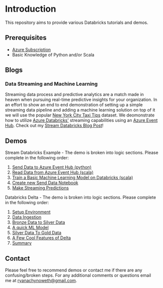 # Introduction

This repository aims to provide various Databricks tutorials and demos.     

## Prerequisites
 - [Azure Subscription](https://azure.microsoft.com/en-us/free/search/?&OCID=AID719825_SEM_KX8R84uR&lnkd=Bing_Azure_Brand&msclkid=6e706d7f2c60158ed7103168c2415255&dclid=CNmloKvCp98CFVJgwQodwMcKKQ)
 - Basic Knowledge of Python and/or Scala

## Blogs

### Data Streaming and Machine Learning
Streaming data process and predictive analytics are a match made in heaven when pursuing real-time predictive insights for your organization. In an effort to show an end to end demonstration of setting up a simple streaming data pipeline and adding a machine learning solution on top of it we will use the popular [New York City Taxi Tips](https://www.kaggle.com/dhimananubhav/predicting-taxi-tip-rates-in-nyc) dataset. We deomonstrate how to utilize [Azure Databricks'](https://docs.azuredatabricks.net/index.html) streaming capabilities using an [Azure Event Hub](https://docs.microsoft.com/en-us/azure/event-hubs/). Check out my [Stream Databricks Blog Post](https://ryansdataspot.com/2019/01/09/streaming-machine-learning-with-azure-databricks/)! 

## Demos

Stream Databricks Example - The demo is broken into logic sections. Please complete in the following order:  
1. [Send Data to Azure Event Hub (python)](./streaming_walkthrough/Docs/01_SendStreamingWithDatabricks.md)
1. [Read Data from Azure Event Hub (scala)](./streaming_walkthrough/Docs/02_ReadStreamingData.md)
1. [Train a Basic Machine Learning Model on Databricks (scala)](./streaming_walkthrough/Docs/03_TrainMachineLearningModel.md)
1. [Create new Send Data Notebook](./streaming_walkthrough/Docs/04_ModifedStreamingData.md)
1. [Make Streaming Predictions](./streaming_walkthrough/Docs/05_MakeStreamingPredictions.md)


Databricks Delta - The demo is broken into logic sections. Please complete in the following order:  
1. [Setup Environment](./delta_lake/Docs/01_CreateEnironment.md)
1. [Data Ingestion](./delta_lake/Docs/02_SetupDataIngestion.md)
1. [Bronze Data to Silver Data](./delta_lake/Docs/03_BronzeToSilver.md)
1. [A quick ML Model](./delta_lake/Docs/04_MachineLearningWithDeltaLake.md)
1. [Silver Data To Gold Data](./delta_lake/Docs/05_SilverToGold.md)
1. [A Few Cool Features of Delta](./delta_lake/Docs/06_DeltaFeatures.md)
1. [Summary](./delta_lake/Docs/07_Summary.md)

## Contact
Please feel free to recommend demos or contact me if there are any confusing/broken steps. For any additional comments or questions email me at ryanachynoweth@gmail.com. 
